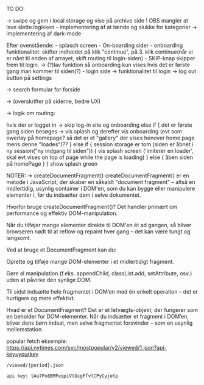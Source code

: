 
TO DO:

-> swipe og gem i local storage og vise på archive side
! OBS mangler at lave slette logikken
        - implementering af at tænde og slukke for kategorier
-> implementering af dark-mode


Efter ovenstående:
            - splasch screen
            - On-boarding sider
            - onboarding funktionalitet: skifter indholdet på klik "continue", på 3. klik continue(når vi er nået til enden af arrayet, skift routing til login-siden)
            - SKIP-knap skipper frem til login.
-> (?)lav funktion så onboarding kun vises hvis det er første gang man kommer til siden(?)
            - login side
-> funktionalitet til login
-> log out button på settings

-> search formular for forside


-> (overskrifter på siderne, bedre UX)



-> logik om routing:

hvis der er logget in -> skip log-in site og onboarding
else if {
det er første gang siden besøges -> vis splash og derefter vis onboarding (evt som owerlay på homepage? så det er et "gallery" der vises henover home.page mens denne "loades")??
} else if {
 session storage er tom (siden er åbnet i ny session("ny indgang til siden")) {
    vis splash screen ('imiterer en loader', skal evt vises on top of page while the page is loading)
 }
 else {
    åben siden på homePage
 }
}
show splash green 







NOTER:
->  createDocumentFragment()
createDocumentFragment() er en metode i JavaScript, der skaber en såkaldt "document fragment" – altså en midlertidig, usynlig container i DOM'en, som du kan bygge eller manipulere elementer i, før du indsætter dem i selve dokumentet.

Hvorfor bruge createDocumentFragment()?
Det handler primært om performance og effektiv DOM-manipulation.

Når du tilføjer mange elementer direkte til DOM'en ét ad gangen, så bliver browseren nødt til at reflow og repaint hver gang – det kan være tungt og langsomt.

Ved at bruge et DocumentFragment kan du:

Oprette og tilføje mange DOM-elementer i et midlertidigt fragment.

Gøre al manipulation (f.eks. appendChild, classList.add, setAttribute, osv.) uden at påvirke den synlige DOM.

Til sidst indsætte hele fragmentet i DOM’en med én enkelt operation – det er hurtigere og mere effektivt.

Hvad er et DocumentFragment?
Det er et letvægts-objekt, der fungerer som en beholder for DOM-elementer. Når du indsætter et fragment i DOM’en, bliver dens børn indsat, men selve fragmentet forsvinder – som en usynlig mellemstation.






popular fetch eksemple: https://api.nytimes.com/svc/mostpopular/v2/viewed/1.json?api-key=yourkey

	/viewed/{period}.json

    api key: tAu7Fn8BMFeqpiVtGcgFfvtCPyCyjetp

